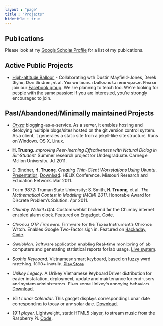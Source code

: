 ```yaml
---
layout : "page"
title : "Projects"
hidetitle : true
---
```


Publications
---

Please look at my [Google Scholar Profile](https://scholar.google.com/citations?user=ZTuFnawAAAAJ&hl=en&oi=sra) for a list of my publications.


Active Public Projects
---

- [High-altitude Balloon](http://hab.education/) - Collaborating with Dustin Mayfield-Jones, Derek Sigler, Don Bindner, et al. Yes we launch balloons to near-space. Please join our [Facebook group](https://www.facebook.com/groups/981422375217977/). We are planning to teach too. We're looking for people with the same passion: If you are interested, you're strongly encouraged to join.

Past/Abandoned/Minimally maintained Projects
---

- [*Oryza*](https://github.com/htruong/oryza) blogging-as-a-service. As a server, it enables hosting and deploying multiple blogs/sites hosted on the git version control system. As a client, it generates a static site from a jekyll-like site structure. Runs on Windows, OS X, Linux. 

- **H. Truong**. *Improving Peer-learning Effectiveness with Natural Dialog in SimStudent*. Summer research project for Undergraduate. Carnegie Mellon University. Jul 2011.

- D. Bindner, **H. Truong**. *Creating Thin-Client Workstations Using Ubuntu*. [Presentation](http://talc.truman.edu/iso/truck-its/Helix-2011.pdf), [Download](http://talc.truman.edu/iso/truck-its/). HELIX Conference. Missouri Research and Education Network. Mar 2011.

- Team 9872: Truman State University: S. Smith, **H. Truong**, et al. *The Mathematical Contest in Modeling (MCM) 2011*. Honorable Award for Discrete Problem’s Solution. Apr 2011.

- *Chumby Webkit+Qt4*. Custom webkit backend for the Chumby internet enabled alarm clock. Featured on [Engadget](http://www.engadget.com/2012/05/31/developer-runs-webkit-on-chumby/). [Code](https://github.com/htruong/chumbyqt4).

- *Chronos OTP Firmware*. Firmware for the Texas Instrument’s Chronos Watch. Enables Google
Two-Factor sign in. Featured on [Hackaday](http://hackaday.com/2011/02/27/google-two-factor-authentication-in-a-wristwatch/),
[Code](https://github.com/htruong/chronos-otp).

- *GenieMon*. Software application enabling Real-time monitoring of lab computers and generating statistical reports for lab usage. [Live system](http://trulabs.truman.edu/geniemon/).

- *Sophia Keyboard*. Vietnamese smart keyboard, based on fuzzy word matching. 1000+ installs. [Play Store](https://play.google.com/store/apps/details?id=com.htruong.inputmethod.latin)

- *Unikey Legacy*. A Unikey Vietnamese Keyboard Driver distribution for
easier installation, deployment, update and maintenance for end-users
and system administrators. Fixes some Unikey's annoying behaviors. [Download](/downloads/UnikeyLegacy.msi).

- *Viet Lunar Calendar*. This gadget displays corresponding Lunar date corresponding to today or any solar date. [Download](/downloads/VietnameseLunarCalendar.gadget).

- *1911 player*. Lightweight, static HTML5 player, to stream music from the Raspberry Pi. [Code](https://github.com/htruong/1911-player).
